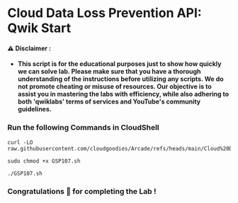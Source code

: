 #  Cloud Data Loss Prevention API: Qwik Start


#### ⚠️ Disclaimer :
- **This script is for the educational purposes just to show how quickly we can solve lab. Please make sure that you have a thorough understanding of the instructions before utilizing any scripts. We do not promote cheating or  misuse of resources. Our objective is to assist you in mastering the labs with efficiency, while also adhering to both 'qwiklabs' terms of services and YouTube's community guidelines.**

### Run the following Commands in CloudShell 


```
curl -LO raw.githubusercontent.com/cloudgoodies/Arcade/refs/heads/main/Cloud%20Data%20Loss%20Prevention%20API%3A%20Qwik%20Start/GSP107.sh

sudo chmod +x GSP107.sh

./GSP107.sh
```

### Congratulations 🎉 for completing the Lab !
